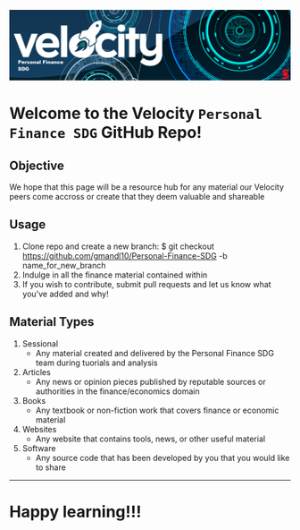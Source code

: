 ![PFSDG logo](Objs/VPFSDG.png)

# Welcome to the Velocity `Personal Finance SDG` GitHub Repo!

## Objective

We hope that this page will be a resource hub for any material our Velocity peers come accross or create that they deem valuable and shareable

## Usage

1. Clone repo and create a new branch: $ git checkout https://github.com/gmandl10/Personal-Finance-SDG -b name_for_new_branch
2. Indulge in all the finance material contained within
3. If you wish to contribute, submit pull requests and let us know what you've added and why!


## Material Types

1. Sessional
    + Any material created and delivered by the Personal Finance SDG team during tuorials and analysis
3. Articles
    + Any news or opinion pieces published by reputable sources or authorities in the finance/economics domain
4. Books
    + Any textbook or non-fiction work that covers finance or economic material
5. Websites
    + Any website that contains tools, news, or other useful material
6. Software
    + Any source code that has been developed by you that you would like to share
---


# **Happy learning!!!**

